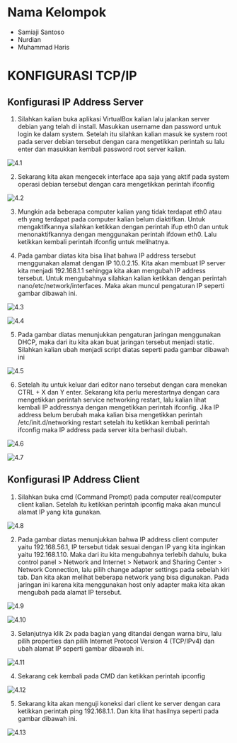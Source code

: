 # Nama Kelompok
- Samiaji Santoso
- Nurdian
- Muhammad Haris

# KONFIGURASI TCP/IP

## Konfigurasi IP Address Server

1. Silahkan kalian buka aplikasi VirtualBox kalian lalu jalankan server debian yang telah di install. Masukkan username dan password untuk login ke dalam system. Setelah itu silahkan kalian masuk ke system root pada server debian tersebut dengan cara mengetikkan perintah su lalu enter dan masukkan kembali password root server kalian.

![4.1](4.1.jpg)

2. Sekarang kita akan mengecek interface apa saja yang aktif pada system operasi debian tersebut dengan cara mengetikkan perintah ifconfig

![4.2](4.2.jpg)

3. Mungkin ada beberapa computer kalian yang tidak terdapat eth0 atau eth yang terdapat pada computer kalian belum diaktifkan. Untuk mengaktifkannya silahkan ketikkan dengan perintah ifup eth0 dan untuk menonaktifkannya dengan menggunakan perintah ifdown eth0. Lalu ketikkan kembali perintah ifconfig untuk melihatnya.

4. Pada gambar diatas kita bisa lihat bahwa IP address tersebut menggunakan alamat dengan IP 10.0.2.15. Kita akan membuat IP server kita menjadi 192.168.1.1 sehingga kita akan mengubah IP address tersebut. Untuk mengubahnya silahkan kalian ketikkan dengan perintah nano/etc/network/interfaces. Maka akan muncul pengaturan IP seperti gambar dibawah ini.

![4.3](4.3.jpg)

![4.4](4.4.jpg)

5. Pada gambar diatas menunjukkan pengaturan jaringan menggunakan DHCP, maka dari itu kita akan buat jaringan tersebut menjadi static. Silahkan kalian ubah menjadi script diatas seperti pada gambar dibawah ini

![4.5](4.5.jpg)

6. Setelah itu untuk keluar dari editor nano tersebut dengan cara menekan CTRL + X dan Y enter. Sekarang kita perlu merestartnya dengan cara mengetikkan perintah service networking restart, lalu kalian lihat kembali IP addressnya dengan mengetikkan perintah ifconfig. Jika IP address belum berubah maka kalian bisa mengetikkan perintah /etc/init.d/networking restart setelah itu ketikkan kembali perintah ifconfig maka IP address pada server kita berhasil diubah.

![4.6](4.6.jpg)

![4.7](4.7.jpg)

## Konfigurasi IP Address Client

1. Silahkan buka cmd (Command Prompt) pada computer real/computer client kalian. Setelah itu ketikkan perintah ipconfig maka akan muncul alamat IP yang kita gunakan.

![4.8](4.8.jpg)

2. Pada gambar diatas menunjukkan bahwa IP address client computer yaitu 192.168.56.1, IP tersebut tidak sesuai dengan IP yang kita inginkan yaitu 192.168.1.10. Maka dari itu kita mengubahnya terlebih dahulu, buka control panel > Network and Internet > Network and Sharing Center > Network Connection, lalu pilih change adapter settings pada sebelah kiri tab. Dan kita akan melihat beberapa network yang bisa digunakan. Pada jaringan ini karena kita menggunakan host only adapter maka kita akan mengubah pada alamat IP tersebut.

![4.9](4.9.jpg)

![4.10](4.10.jpg)

3. Selanjutnya klik 2x pada bagian yang ditandai dengan warna biru, lalu pilih properties dan pilih Internet Protocol Version 4 (TCP/IPv4) dan ubah alamat IP seperti gambar dibawah ini.

![4.11](4.11.jpg)

4. Sekarang cek kembali pada CMD dan ketikkan perintah ipconfig

![4.12](4.12.jpg)

5. Sekarang kita akan menguji koneksi dari client ke server dengan cara ketikkan perintah ping 192.168.1.1. Dan kita lihat hasilnya seperti pada gambar dibawah ini.

![4.13](4.13.jpg)

